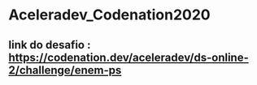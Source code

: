 # Aceleradev_Codenation2020
## link do desafio : https://codenation.dev/aceleradev/ds-online-2/challenge/enem-ps